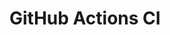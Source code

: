 # GitHub Actions CI
















































































































































































































































































































































































































































































































































































































































































































































































































































































































































































































































































































































































































































































































































































































































































































































































































































































































































































































































































































































































































































































































































































































































































































































































































































































































































































































































































































































































































































































































































































































































































































































































































































































































